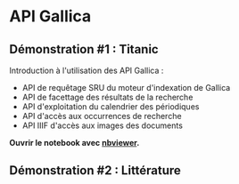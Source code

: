 # API Gallica

## Démonstration #1 : Titanic

Introduction à l'utilisation des API Gallica :
- API de requêtage SRU du moteur d'indexation de Gallica
- API de facettage des résultats de la recherche
- API d'exploitation du calendrier des périodiques
- API d'accès aux occurrences de recherche
- API IIIF d'accès aux images des documents
 
**Ouvrir le notebook avec [nbviewer](https://nbviewer.jupyter.org/github/Malichot/API/blob/main/Notebooks_demos/API_Gallica-Titanic.ipynb).**

## Démonstration #2 : Littérature
